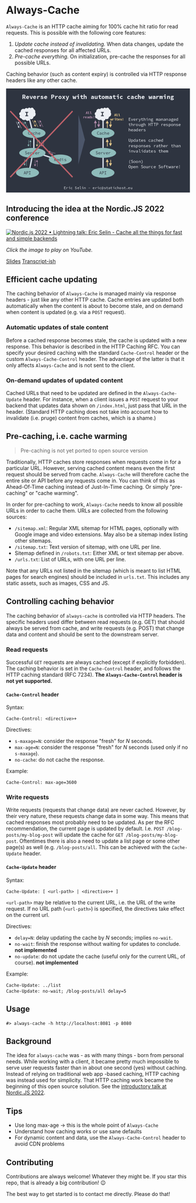 # Always-Cache

`Always-Cache` is an HTTP cache aiming for 100% cache hit ratio for read requests. This is possible with the following core features:

1. *Update cache instead of invalidating.* When data changes, update the cached responses for all affected URLs.
2. *Pre-cache everything.* On initialization, pre-cache the responses for all possible URLs.

Caching behavior (such as content expiry) is controlled via HTTP response headers like any other cache.

![How always-cache works](how-it-works.png)

## Introducing the idea at the Nordic.JS 2022 conference

[![Nordic.js 2022 • Lightning talk: Eric Selin - Cache all the things for fast and simple backends](http://img.youtube.com/vi/VLAuJO9ivOk/0.jpg)](http://www.youtube.com/watch?v=VLAuJO9ivOk "Nordic.js 2022 • Lightning talk: Eric Selin - Cache all the things for fast and simple backends")

*Click the image to play on YouTube.*

[Slides](intro-nordicjs-2022/100-http-cache-hit-rate-ericselin.pdf) [Transcript-ish](intro-nordicjs-2022/100-http-cache-hit-rate-ericselin.md)

## Efficient cache updating

The caching behavior of `Always-Cache` is managed mainly via response headers - just like any other HTTP cache. Cache entries are updated both automatically when the content is about to become stale, and on demand when content is updated (e.g. via a `POST` request).

### Automatic updates of stale content

Before a cached response becomes stale, the cache is updated with a new response. This behavior is described in the HTTP Caching RFC. You can specify your desired caching with the standard `Cache-Control` header or the custom `Always-Cache-Control` header. The advantage of the latter is that it only affects `Always-Cache` and is not sent to the client.

### On-demand updates of updated content

Cached URLs that need to be updated are defined in the `Always-Cache-Update` header. For instance, when a client issues a `POST` request to your backend that updates data shown on `/index.html`, just pass that URL in the header. (Standard HTTP caching does not take into account how to invalidate (i.e. pruge) content from caches, which is a shame.)

## Pre-caching, i.e. cache warming

> Pre-caching is not yet ported to open source version

Traditionally, HTTP caches store responses when requests come in for a particular URL. However, serving cached content means even the first request should be served from cache. `Always-Cache` will therefore cache the entire site or API before any requests come in. You can think of this as Ahead-Of-Time caching instead of Just-In-Time caching. Or simply "pre-caching" or "cache warming".

In order for pre-caching to work, `Always-Cache` needs to know all possible URLs in order to cache them. URLs are collected from the following sources:

- `/sitemap.xml`: Regular XML sitemap for HTML pages, optionally with Google image and video extensions. May also be a sitemap index listing other sitemaps.
- `/sitemap.txt`: Text version of sitemap, with one URL per line.
- Sitemap defined in `/robots.txt`: Either XML or text sitemap per above.
- `/urls.txt`: List of URLs, with one URL per line.

Note that any URLs not listed in the sitemap (which is meant to list HTML pages for search engines) should be included in `urls.txt`. This includes any static assets, such as images, CSS and JS.

## Controlling caching behavior

The caching behavior of `always-cache` is controlled via HTTP headers. The specific headers used differ between read requests (e.g. GET) that should always be served from cache, and write requests (e.g. POST) that change data and content and should be sent to the downstream server.

### Read requests

Successful `GET` requests are always cached (except if explicitly forbidden). The caching behavior is set in the `Cache-Control` header, and follows the HTTP caching standard (RFC 7234). **The `Always-Cache-Control` header is not yet supported.**

#### `Cache-Control` header

Syntax:

```
Cache-Control: <directive>+
```

Directives:

- `s-maxage=N`: consider the response "fresh" for *N* seconds.
- `max-age=N`: consider the response "fresh" for *N* seconds (used only if no `s-maxage`).
- `no-cache`: do not cache the response.

Example:

```
Cache-Control: max-age=3600
```

### Write requests

Write requests (requests that change data) are never cached. However, by their very nature, these requests change data in some way. This means that cached responses most probably need to be updated. As per the RFC recommendation, the current page is updated by default. I.e. `POST /blog-posts/my-blog-post` will update the cache for `GET /blog-posts/my-blog-post`. Oftentimes there is also a need to update a list page or some other page(s) as well (e.g. `/blog-posts/all`. This can be achieved with the `Cache-Update` header.

#### `Cache-Update` header

Syntax:

```
Cache-Update: [ <url-path> | <directive>+ ]
```

`<url-path>` may be relative to the current URL, i.e. the URL of the write request. If no URL path (`<url-path>`) is specified, the directives take effect on the current url.

Directives:

- `delay=N`: delay updating the cache by *N* seconds; implies `no-wait`.
- `no-wait`: finish the response without waiting for updates to conclude. **not implemented**
- `no-update`: do not update the cache (useful only for the current URL, of course). **not implemented**

Example:

```
Cache-Update: ../list
Cache-Update: no-wait; /blog-posts/all delay=5
```

## Usage

```
#> always-cache -h http://localhost:8081 -p 8080
```

## Background

The idea for `always-cache` was - as with many things - born from personal needs. While working with a client, it became pretty much impossible to serve user requests faster than in about one second (yes) without caching. Instead of relying on traditional web app -based caching, HTTP caching was instead used for simplicity. That HTTP caching work became the beginning of this open source solution. See the [introductory talk at Nordic.JS 2022](https://youtu.be/VLAuJO9ivOk).

## Tips

- Use long max-age -> this is the whole point of `Always-Cache`
- Understand how caching works or use sane defaults
- For dynamic content and data, use the `Always-Cache-Control` header to avoid CDN problems

## Contributing

Contributions are always welcome! Whatever they might be. If you star this repo, that is already a big contribution! 😉

The best way to get started is to contact me directly. Please do that!
